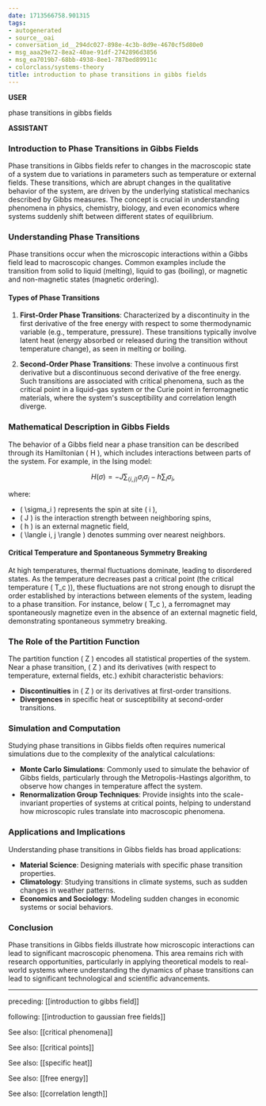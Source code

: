 ```yaml
---
date: 1713566758.901315
tags:
- autogenerated
- source__oai
- conversation_id__294dc027-898e-4c3b-8d9e-4670cf5d80e0
- msg_aaa29e72-8ea2-40ae-91df-2742896d3856
- msg_ea7019b7-68bb-4938-8ee1-787bed89911c
- colorclass/systems-theory
title: introduction to phase transitions in gibbs fields
---
```


**USER**

phase transitions in gibbs fields


**ASSISTANT**

### Introduction to Phase Transitions in Gibbs Fields

Phase transitions in Gibbs fields refer to changes in the macroscopic state of a system due to variations in parameters such as temperature or external fields. These transitions, which are abrupt changes in the qualitative behavior of the system, are driven by the underlying statistical mechanics described by Gibbs measures. The concept is crucial in understanding phenomena in physics, chemistry, biology, and even economics where systems suddenly shift between different states of equilibrium.

### Understanding Phase Transitions

Phase transitions occur when the microscopic interactions within a Gibbs field lead to macroscopic changes. Common examples include the transition from solid to liquid (melting), liquid to gas (boiling), or magnetic and non-magnetic states (magnetic ordering).

#### Types of Phase Transitions
1. **First-Order Phase Transitions**: Characterized by a discontinuity in the first derivative of the free energy with respect to some thermodynamic variable (e.g., temperature, pressure). These transitions typically involve latent heat (energy absorbed or released during the transition without temperature change), as seen in melting or boiling.
   
2. **Second-Order Phase Transitions**: These involve a continuous first derivative but a discontinuous second derivative of the free energy. Such transitions are associated with critical phenomena, such as the critical point in a liquid-gas system or the Curie point in ferromagnetic materials, where the system's susceptibility and correlation length diverge.

### Mathematical Description in Gibbs Fields

The behavior of a Gibbs field near a phase transition can be described through its Hamiltonian \( H \), which includes interactions between parts of the system. For example, in the Ising model:

$$
H(\sigma) = -J \sum_{\langle i, j \rangle} \sigma_i \sigma_j - h \sum_i \sigma_i,
$$

where:
- \( \sigma_i \) represents the spin at site \( i \),
- \( J \) is the interaction strength between neighboring spins,
- \( h \) is an external magnetic field,
- \( \langle i, j \rangle \) denotes summing over nearest neighbors.

#### Critical Temperature and Spontaneous Symmetry Breaking
At high temperatures, thermal fluctuations dominate, leading to disordered states. As the temperature decreases past a critical point (the critical temperature \( T_c \)), these fluctuations are not strong enough to disrupt the order established by interactions between elements of the system, leading to a phase transition. For instance, below \( T_c \), a ferromagnet may spontaneously magnetize even in the absence of an external magnetic field, demonstrating spontaneous symmetry breaking.

### The Role of the Partition Function

The partition function \( Z \) encodes all statistical properties of the system. Near a phase transition, \( Z \) and its derivatives (with respect to temperature, external fields, etc.) exhibit characteristic behaviors:
- **Discontinuities** in \( Z \) or its derivatives at first-order transitions.
- **Divergences** in specific heat or susceptibility at second-order transitions.

### Simulation and Computation

Studying phase transitions in Gibbs fields often requires numerical simulations due to the complexity of the analytical calculations:
- **Monte Carlo Simulations**: Commonly used to simulate the behavior of Gibbs fields, particularly through the Metropolis-Hastings algorithm, to observe how changes in temperature affect the system.
- **Renormalization Group Techniques**: Provide insights into the scale-invariant properties of systems at critical points, helping to understand how microscopic rules translate into macroscopic phenomena.

### Applications and Implications

Understanding phase transitions in Gibbs fields has broad applications:
- **Material Science**: Designing materials with specific phase transition properties.
- **Climatology**: Studying transitions in climate systems, such as sudden changes in weather patterns.
- **Economics and Sociology**: Modeling sudden changes in economic systems or social behaviors.

### Conclusion

Phase transitions in Gibbs fields illustrate how microscopic interactions can lead to significant macroscopic phenomena. This area remains rich with research opportunities, particularly in applying theoretical models to real-world systems where understanding the dynamics of phase transitions can lead to significant technological and scientific advancements.


---

preceding: [[introduction to gibbs field]]  


following: [[introduction to gaussian free fields]]

See also: [[critical phenomena]]


See also: [[critical points]]


See also: [[specific heat]]


See also: [[free energy]]


See also: [[correlation length]]